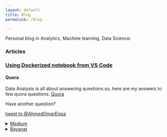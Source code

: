 ```yaml
---
layout: default
title: Blog
permalink: /blog

---
```



Personal blog in Analytics, Machine learning, Data Science:

### Articles


### [Using Dockerized notebook from VS Code](/blog/DockerVsCode)


#### Quora
Data Analysis is all about answering questions.so, here are my answers to few quora questions.
<a href="https://www.quora.com/profile/Ahmed-Omar-Eissa" target="_blank">Quora</a>

Have another question?

<a href="https://twitter.com/intent/tweet?screen_name=AhmedOmarEissa&ref_src=twsrc%5Etfw" class="twitter-mention-button" data-show-count="false">tweet to @AhmedOmarEissa</a><script async src="https://platform.twitter.com/widgets.js" charset="utf-8"></script>



<details>
  <summary> <a href="https://medium.com/@hmedOmarEissa" target="_blank"> Medium</a>
 </summary>

<a href="https://medium.com/@hmedOmarEissa/takeaways-from-learning-cloud-data-engineering-83cf18116c9c" target="_blank">Takeaways from learning cloud data engineering</a>

</details>

<details>
  <summary> <a href="https://bayanat-eg.com/profile/omar/posts" target="_blank"> Bayanat</a>
 </summary>

<ul>

<li> <a href="https://bayanat-eg.com/%d8%a7%d8%b4%d9%87%d8%b1-%d8%a7%d9%84%d9%88%d8%b8%d8%a7%d8%a6%d9%81-%d9%81%d9%8a-%d9%85%d8%ac%d8%a7%d9%84-%d8%a7%d9%84%d8%a8%d9%8a%d8%a7%d9%86%d8%a7%d8%aa/" target="_blank">اشهر الوظائف في مجال البيانات</a>

</li>

<li> <a href="https://bayanat-eg.com/%d8%a3%d8%a8%d8%af%d8%a3-%d8%a7%d8%b2%d8%a7%d9%8a%d8%9f-%d9%88%d8%a3%d8%aa%d8%b9%d9%84%d9%85-%d8%a7%d9%8a%d9%87%d8%9f/" target="_blank">أبدأ ازاي؟ وأتعلم ايه؟</a>

</li>

<li>

<a href="https://bayanat-eg.com/%d8%a3%d8%aa%d8%b9%d9%84%d9%85-data-visualization-%d8%a7%d8%b2%d8%a7%d9%8a%d8%9f/" target="_blank">إزاي اتعلم عرض البيانات؟ </a>

</li>

<li>

<a href="https://bayanat-eg.com/%d8%a7%d8%b2%d8%a7%d9%8a-%d8%a3%d8%a8%d8%af%d8%a3-%d9%81%d9%8a-%d8%a7%d9%84%d9%80-machine-learning-%d8%9f/" target="_blank">ازاي أبدأ في التعلم الألي؟ </a>

</li>

<li>

<a href="https://bayanat-eg.com/%d8%a3%d8%aa%d8%b9%d9%84%d9%85-%d8%a5%d8%ad%d8%b5%d8%a7%d8%a1-%d8%a7%d8%b2%d8%a7%d9%8a%d8%9f/" target="_blank">أتعلم إحصاء ازاي؟</a>
</li>
</ul>

</details>

